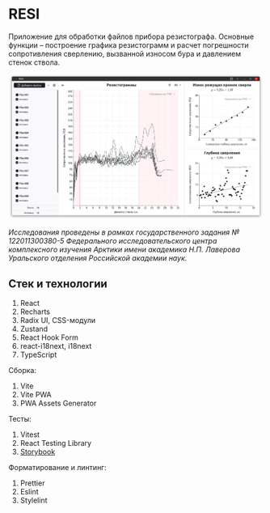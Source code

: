 # RESI

Приложение для обработки файлов прибора резистографа. Основные функции – построение графика резистограмм и расчет погрешности сопротивления сверлению, вызванной износом бура и давлением стенок ствола.

![Скриншот](screenshot.png)

_Исследования проведены в рамках государственного задания № 122011300380-5 Федерального исследовательского центра комплексного изучения Арктики имени академика Н.П. Лаверова Уральского отделения Российской академии наук._

## Стек и технологии

1. React
2. Recharts
3. Radix UI, CSS-модули
4. Zustand
5. React Hook Form
6. react-i18next, i18next
7. TypeScript

Сборка:

1. Vite
2. Vite PWA
3. PWA Assets Generator

Тесты:

1. Vitest
2. React Testing Library
3. [Storybook](https://mineew.github.io/resi/storybook/)

Форматирование и линтинг:

1. Prettier
2. Eslint
3. Stylelint
